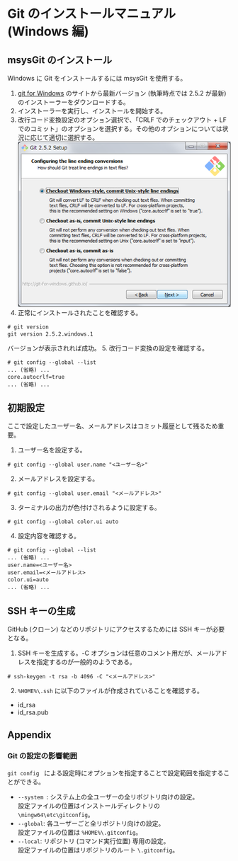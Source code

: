 # Git のインストールマニュアル (Windows 編)

## msysGit のインストール

Windows に Git をインストールするには msysGit を使用する。

1. [git for Windows](https://git-for-windows.github.io/) のサイトから最新バージョン (執筆時点では 2.5.2 が最新) のインストーラーをダウンロードする。
2. インストーラーを実行し、インストールを開始する。
3. 改行コード変換設定のオプション選択で、「CRLF でのチェックアウト + LF でのコミット」のオプションを選択する。その他のオプションについては状況に応じて適切に選択する。
![改行コード変換設定のオプション選択](img/msysgit/msysgit_8.png "「Checkout Windows-style, commit Unix-style line endings」を選択する")
4. 正常にインストールされたことを確認する。
```
# git version
git version 2.5.2.windows.1
```
バージョンが表示されれば成功。
5. 改行コード変換の設定を確認する。
```
# git config --global --list
... (省略) ...
core.autocrlf=true
... (省略) ...
```

## 初期設定

ここで設定したユーザー名、メールアドレスはコミット履歴として残るため重要。

1. ユーザー名を設定する。
```
# git config --global user.name "<ユーザー名>"
```
2. メールアドレスを設定する。
```
# git config --global user.email "<メールアドレス>"
```
3. ターミナルの出力が色付けされるように設定する。
```
# git config --global color.ui auto
```
4. 設定内容を確認する。
```
# git config --global --list
... (省略) ...
user.name=<ユーザー名>
user.email=<メールアドレス>
color.ui=auto
... (省略) ...
```

## SSH キーの生成

GitHub (クローン) などのリポジトリにアクセスするためには SSH キーが必要となる。

1. SSH キーを生成する。-C オプションは任意のコメント用だが、メールアドレスを指定するのが一般的のようである。
```
# ssh-keygen -t rsa -b 4096 -C "<メールアドレス>"
```
2. `%HOME%\.ssh` に以下のファイルが作成されていることを確認する。
  * id_rsa
  * id_rsa.pub

## Appendix

### Git の設定の影響範囲

`git config ` による設定時にオプションを指定することで設定範囲を指定することができる。

* `--system `: システム上の全ユーザーの全リポジトリ向けの設定。  
設定ファイルの位置はインストールディレクトリの `\mingw64\etc\gitconfig`。
* `--global`: 各ユーザーごと全リポジトリ向けの設定。  
設定ファイルの位置は `%HOME%\.gitconfig`。
* `--local`: リポジトリ (コマンド実行位置) 専用の設定。  
設定ファイルの位置はリポジトリのルート `\.gitconfig`。
